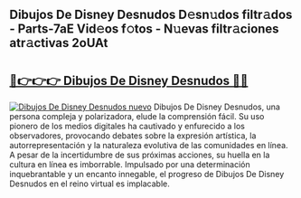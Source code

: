 ## Dibujos De Disney Desnudos D𝚎sn𝚞dos filtr𝚊dos - Parts-7aE Vid𝚎os f𝚘tos - N𝚞evas filtr𝚊ciones atr𝚊ctivas 2oUAt

# <h2><a href="http://mb4r1lq.tromn.icu/?c=Dibujos+De+Disney+Desnudos">🔗👉👉👉 Dibujos De Disney Desnudos 🔗🔗</a></h2>

[![Dibujos De Disney Desnudos nuevo](https://i.imgur.com/pEAQMta.gif)](http://mb4r1lq.tromn.icu/?c=Dibujos+De+Disney+Desnudos)
Dibujos De Disney Desnudos, una persona compleja y polarizadora, elude la comprensión fácil. Su uso pionero de los medios digitales ha cautivado y enfurecido a los observadores, provocando debates sobre la expresión artística, la autorrepresentación y la naturaleza evolutiva de las comunidades en línea. A pesar de la incertidumbre de sus próximas acciones, su huella en la cultura en línea es imborrable. Impulsado por una determinación inquebrantable y un encanto innegable, el progreso de Dibujos De Disney Desnudos en el reino virtual es implacable.
